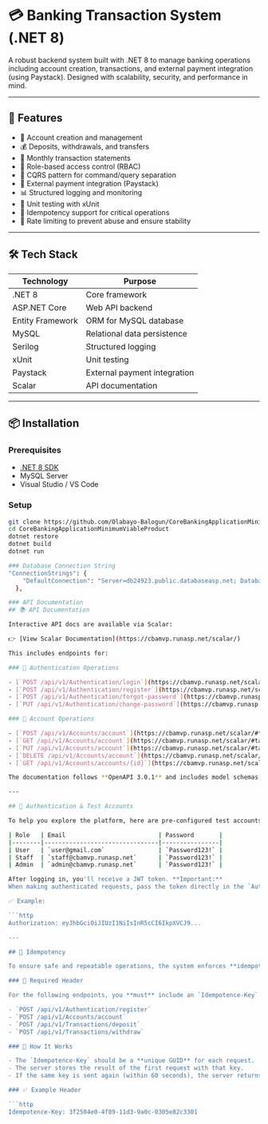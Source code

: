 # 💳 Banking Transaction System (.NET 8)

A robust backend system built with .NET 8 to manage banking operations including account creation, transactions, and external payment integration (using Paystack). Designed with scalability, security, and performance in mind.

---

## 🚀 Features

- 🏦 Account creation and management  
- 💰 Deposits, withdrawals, and transfers  
- 📄 Monthly transaction statements  
- 🔐 Role-based access control (RBAC)  
- 🔄 CQRS pattern for command/query separation  
- 🔗 External payment integration (Paystack) 
- 📊 Structured logging and monitoring  
- 🧪 Unit testing with xUnit  
- 🔁 Idempotency support for critical operations  
- 🚦 Rate limiting to prevent abuse and ensure stability   

---

## 🛠️ Tech Stack

| Technology        | Purpose                              |
|------------------|---------------------------------------|
| .NET 8           | Core framework                        |
| ASP.NET Core     | Web API backend                       |
| Entity Framework | ORM for MySQL database                |
| MySQL            | Relational data persistence           |
| Serilog          | Structured logging                    |
| xUnit            | Unit testing                          |
| Paystack         | External payment integration          |
| Scalar           | API documentation                     |

---

## 📦 Installation

### Prerequisites

- [.NET 8 SDK](https://dotnet.microsoft.com/en-us/download/dotnet/8.0)  
- MySQL Server  
- Visual Studio / VS Code  

### Setup

```bash
git clone https://github.com/Olabayo-Balogun/CoreBankingApplicationMinimumViableProduct.git
cd CoreBankingApplicationMinimumViableProduct
dotnet restore
dotnet build
dotnet run

### Database Connection String
"ConnectionStrings": {
    "DefaultConnection": "Server=db24923.public.databaseasp.net; Database=db24923; User Id=db24923; Password=Pp8!6#oKNy7%; Encrypt=True; TrustServerCertificate=True; MultipleActiveResultSets=True; Min Pool Size=5; Max Pool Size=100; Connection Timeout=30"
  },

### API Documentation
## 📚 API Documentation

Interactive API docs are available via Scalar:

👉 [View Scalar Documentation](https://cbamvp.runasp.net/scalar/)

This includes endpoints for:

### 🔐 Authentication Operations

- [`POST /api/v1/Authentication/login`](https://cbamvp.runasp.net/scalar/#tag/authentication/post/api/v1/Authentication/login)  
- [`POST /api/v1/Authentication/register`](https://cbamvp.runasp.net/scalar/#tag/authentication/post/api/v1/Authentication/register)  
- [`POST /api/v1/Authentication/forgot-password`](https://cbamvp.runasp.net/scalar/#tag/authentication/post/api/v1/Authentication/forgot-password)  
- [`PUT /api/v1/Authentication/change-password`](https://cbamvp.runasp.net/scalar/#tag/authentication/put/api/v1/Authentication/change-password)  

### 🏦 Account Operations

- [`POST /api/v1/Accounts/account`](https://cbamvp.runasp.net/scalar/#tag/accounts/post/api/v1/Accounts/account)  
- [`GET /api/v1/Accounts/account`](https://cbamvp.runasp.net/scalar/#tag/accounts/get/api/v1/Accounts/account)  
- [`PUT /api/v1/Accounts/account`](https://cbamvp.runasp.net/scalar/#tag/accounts/put/api/v1/Accounts/account)  
- [`DELETE /api/v1/Accounts/account`](https://cbamvp.runasp.net/scalar/#tag/accounts/delete/api/v1/Accounts/account)  
- [`GET /api/v1/Accounts/accounts/{id}`](https://cbamvp.runasp.net/scalar/#tag/accounts/get/api/v1/Accounts/accounts/{id})  

The documentation follows **OpenAPI 3.0.1** and includes model schemas, request/response formats, and error codes.

---

## 🔐 Authentication & Test Accounts

To help you explore the platform, here are pre-configured test accounts for each role:

| Role   | Email                          | Password       |
|--------|--------------------------------|----------------|
| User   | `user@gmail.com`               | `Password123!` |
| Staff  | `staff@cbamvp.runasp.net`      | `Password123!` |
| Admin  | `admin@cbamvp.runasp.net`      | `Password123!` |

After logging in, you'll receive a JWT token. **Important:**  
When making authenticated requests, pass the token directly in the `Authorization` header **without** the `"Bearer "` prefix.

✅ Example:

```http
Authorization: eyJhbGciOiJIUzI1NiIsInR5cCI6IkpXVCJ9...

---

## 🔁 Idempotency

To ensure safe and repeatable operations, the system enforces **idempotency** on critical endpoints. This prevents duplicate processing of requests—especially useful in cases of network retries or accidental resubmissions.

### 📌 Required Header

For the following endpoints, you **must** include an `Idempotence-Key` header:

- `POST /api/v1/Authentication/register`
- `POST /api/v1/Accounts/account`
- `POST /api/v1/Transactions/deposit`
- `POST /api/v1/Transactions/withdraw`

### 🧠 How It Works

- The `Idempotence-Key` should be a **unique GUID** for each request.
- The server stores the result of the first request with that key.
- If the same key is sent again (within 60 seconds), the server returns the original response without reprocessing.

### ✅ Example Header

```http
Idempotence-Key: 3f2504e0-4f89-11d3-9a0c-0305e82c3301
